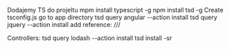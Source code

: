 Dodajemy TS do projeltu
mpm install typescript -g
npm install tsd -g
Create tsconfig.js
go to app directory
tsd query angular --action install
tsd query jquery --action install
add reference:
  /// <reference path="angularjs/angular.d.ts" />

Controllers:
tsd query lodash --action install
tsd install -sr
